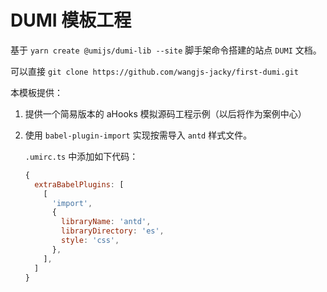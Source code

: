 # DUMI 模板工程

基于 `yarn create @umijs/dumi-lib --site` 脚手架命令搭建的站点 `DUMI` 文档。 

可以直接 `git clone https://github.com/wangjs-jacky/first-dumi.git`

本模板提供：
1. 提供一个简易版本的 aHooks 模拟源码工程示例（以后将作为案例中心）

2. 使用 `babel-plugin-import` 实现按需导入 `antd` 样式文件。

     `.umirc.ts` 中添加如下代码：

     ```javascript
     {
       extraBabelPlugins: [
         [
           'import',
           {
             libraryName: 'antd',
             libraryDirectory: 'es',
             style: 'css',
           },
         ],
       ]
     }
     ```
